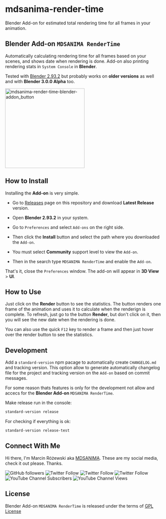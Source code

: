 # mdsanima-render-time

Blender Add-on for estimated total rendering time for all frames in your animation.

## Blender Add-on `MDSANIMA RenderTime`

Automatically calculating rendering time for all frames based on your scenes,
and shows date when rendering is done. Add-on also printing rendering stats
in `System Console` in **Blender**.

Tested with [Blender 2.93.2](https://www.blender.org/download/releases/2-93/)
but probably works on **older versions** as well and with **Blender 3.0.0 Alpha** too.

<img width="256" alt="mdsanima-render-time-blender-addon_button" src="https://user-images.githubusercontent.com/3817871/128876799-13caec70-b7f0-49c5-9d7e-333838b5601f.png">

## How to Install

Installing the **Add-on** is very simple.

* Go to [Releases](httops://github.com/mdsanima-dev/mdsanima-render-time/releases/)
page on this repository and download **Latest Release** version.

* Open **Blender 2.93.2** in your system.

* Go to `Preferences` and select `Add-ons` on the right side.

* Then click the **Install** button and select the path where you downloaded the `Add-on`.

* You must select **Community** support level to view the `Add-on`.

* Then in the search type `MDSANIMA RenderTime` and enable the `Add-on`.

That's it, close the `Preferences` window. The add-on will appear in **3D View** > **UI**.

## How to Use

Just click on the **Render** button to see the statistics. The button renders one
frame of the animation and uses it to calculate when the renderign is complete.
To refresh, just go to the button **Render**, but don't click on it, then you
will see the new date when the rendering is done.

You can also use the quick `F12` key to render a frame and then just hover over
the render button to see the statistics.

## Development

Add a `standard-version` npm pacage to automatically create `CHANGELOG.md`
and tracking version. This option allow to generate automatically changelog
file for the project and tracking version on the `Add-on` based on commit
messages.

For some reason thats features is only for the development not allow and accecs
for the **Blender Add-on** `MDSANIMA RenderTime`.

Make release run in the console:

```bash
standard-version release
```

For checking if everything is ok:

```bash
standard-version release-test
```

## Connect With Me

Hi there, I'm Marcin Różewski aka [MDSANIMA](https://mdsanima.com).
These are my social media, check it out please. Thanks.

![GitHub followers](https://img.shields.io/github/followers/mdsanima?style=social)
![Twitter Follow](https://img.shields.io/twitter/follow/toudajew?style=flat-square)
![Twitter Follow](https://img.shields.io/twitter/follow/str9led?style=flat-square)
![Twitter Follow](https://img.shields.io/twitter/follow/mdsanima?style=flat-square)
![YouTube Channel Subscribers](https://img.shields.io/youtube/channel/subscribers/UCB5na2BRwrnwx00LCspbG5Q?style=social)
![YouTube Channel Views](https://img.shields.io/youtube/channel/views/UCB5na2BRwrnwx00LCspbG5Q?style=social)

License
-------
Blender Add-on `MDSANIMA RenderTime` is released under the terms of [GPL License](https://github.com/mdsanima-dev/mdsanima-render-time/blob/master/LICENSE)

